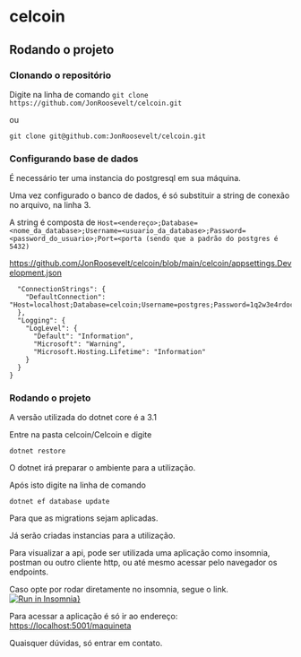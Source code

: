 # celcoin

Rodando o projeto
---

### Clonando o repositório
Digite na linha de comando
`git clone https://github.com/JonRoosevelt/celcoin.git`

ou 

`git clone git@github.com:JonRoosevelt/celcoin.git`


### Configurando base de dados

É necessário ter uma instancia do postgresql em sua máquina.

Uma vez configurado o banco de dados, é só substituir a string de conexão no arquivo, na linha 3.

A string é composta de 
``Host=<endereço>;Database=<nome_da_database>;Username=<usuario_da_database>;Password=<password_do_usuario>;Port=<porta (sendo que a padrão do postgres é 5432)``

[https://github.com/JonRoosevelt/celcoin/blob/main/celcoin/appsettings.Development.json    ](/8_CnhvubS6WGE9_MEL6VDg)

```csharp=
  "ConnectionStrings": {
    "DefaultConnection": "Host=localhost;Database=celcoin;Username=postgres;Password=1q2w3e4rdocker;Port=5433;"
  },
  "Logging": {
    "LogLevel": {
      "Default": "Information",
      "Microsoft": "Warning",
      "Microsoft.Hosting.Lifetime": "Information"
    }
  }
}
```

### Rodando o projeto

A versão utilizada do dotnet core é a 3.1

Entre na pasta celcoin/Celcoin e digite

`dotnet restore`

O dotnet irá preparar o ambiente para a utilização.

Após isto digite na linha de comando

`dotnet ef database update`

Para que as migrations sejam aplicadas.

Já serão criadas instancias para a utilização.

Para visualizar a api, pode ser utilizada uma aplicação como insomnia, postman ou outro cliente http, ou até mesmo acessar pelo navegador os endpoints.


Caso opte por rodar diretamente no insomnia, segue o link.
[![Run in Insomnia}](https://insomnia.rest/images/run.svg)](https://insomnia.rest/run/?label=Celcoin&uri=https%3A%2F%2Fgithub.com%2FJonRoosevelt%2Fcelcoin%2Fblob%2Fmain%2Fcelcoin.json)




Para acessar a aplicação é só ir ao endereço:
[https://localhost:5001/maquineta](/646XFMZbQDKLqKIRQ4VyTg)

Quaisquer dúvidas, só entrar em contato.
